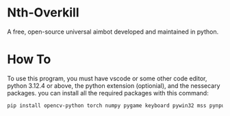# Nth-Overkill
A free, open-source universal aimbot developed and maintained in python.

# How To
To use this program, you must have vscode or some other code editor, python 3.12.4 or above, the python extension (optionial), and the nessecary packages. you can install all the required packages with this command: 
```bash
pip install opencv-python torch numpy pygame keyboard pywin32 mss pynput```
